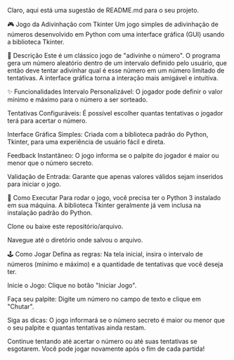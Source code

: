Claro, aqui está uma sugestão de README.md para o seu projeto.

🎮 Jogo da Adivinhação com Tkinter
Um jogo simples de adivinhação de números desenvolvido em Python com uma interface gráfica (GUI) usando a biblioteca Tkinter.

📜 Descrição
Este é um clássico jogo de "adivinhe o número". O programa gera um número aleatório dentro de um intervalo definido pelo usuário, que então deve tentar adivinhar qual é esse número em um número limitado de tentativas. A interface gráfica torna a interação mais amigável e intuitiva.

✨ Funcionalidades
Intervalo Personalizável: O jogador pode definir o valor mínimo e máximo para o número a ser sorteado.

Tentativas Configuráveis: É possível escolher quantas tentativas o jogador terá para acertar o número.

Interface Gráfica Simples: Criada com a biblioteca padrão do Python, Tkinter, para uma experiência de usuário fácil e direta.

Feedback Instantâneo: O jogo informa se o palpite do jogador é maior ou menor que o número secreto.

Validação de Entrada: Garante que apenas valores válidos sejam inseridos para iniciar o jogo.

🚀 Como Executar
Para rodar o jogo, você precisa ter o Python 3 instalado em sua máquina. A biblioteca Tkinter geralmente já vem inclusa na instalação padrão do Python.

Clone ou baixe este repositório/arquivo.

Navegue até o diretório onde salvou o arquivo.


🕹️ Como Jogar
Defina as regras: Na tela inicial, insira o intervalo de números (mínimo e máximo) e a quantidade de tentativas que você deseja ter.

Inicie o Jogo: Clique no botão "Iniciar Jogo".

Faça seu palpite: Digite um número no campo de texto e clique em "Chutar".

Siga as dicas: O jogo informará se o número secreto é maior ou menor que o seu palpite e quantas tentativas ainda restam.

Continue tentando até acertar o número ou até suas tentativas se esgotarem. Você pode jogar novamente após o fim de cada partida!

